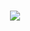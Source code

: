 <link rel="stylesheet" href="https://cdnjs.cloudflare.com/ajax/libs/flexboxgrid/6.3.1/flexboxgrid.min.css">
  
<div class="row" style="margin-top: 30%;">
<div class="col-xs-12" style="text-align: center;">
<img src="https://github.com/itsalb3rt/itsalb3rt/raw/master/loading.gif?sanitize=true"/>      
</div>
